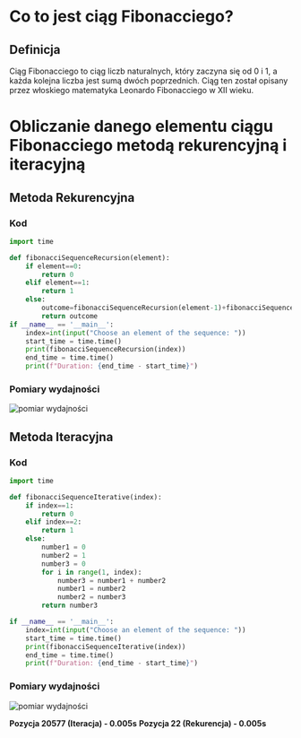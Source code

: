 # Co to jest ciąg Fibonacciego? 
## Definicja
Ciąg Fibonacciego to ciąg liczb naturalnych, który zaczyna się od 0 i 1, a każda kolejna liczba jest sumą dwóch poprzednich. Ciąg ten został opisany przez włoskiego matematyka Leonardo Fibonacciego w XII wieku.
# Obliczanie danego elementu ciągu Fibonacciego metodą rekurencyjną i iteracyjną
## Metoda Rekurencyjna
### Kod
```python
import time

def fibonacciSequenceRecursion(element):
    if element==0:
        return 0
    elif element==1:
        return 1
    else:
        outcome=fibonacciSequenceRecursion(element-1)+fibonacciSequenceRecursion(element-2)
        return outcome
if __name__ == '__main__':
    index=int(input("Choose an element of the sequence: "))
    start_time = time.time()
    print(fibonacciSequenceRecursion(index))
    end_time = time.time()
    print(f"Duration: {end_time - start_time}")
```
### Pomiary wydajności
![pomiar wydajności](https://cdn.discordapp.com/attachments/1015567218899161139/1333515354315558923/image.png?ex=67992c73&is=6797daf3&hm=82dd18c490e438de6a55a64dd8643568b96e980db55b6214334a6011da9e94a0&)

## Metoda Iteracyjna
### Kod
```python
import time

def fibonacciSequenceIterative(index):
    if index==1:
        return 0
    elif index==2:
        return 1
    else:
        number1 = 0
        number2 = 1
        number3 = 0
        for i in range(1, index):
		    number3 = number1 + number2
            number1 = number2
            number2 = number3
        return number3

if __name__ == '__main__':
    index=int(input("Choose an element of the sequence: "))
    start_time = time.time()
    print(fibonacciSequenceIterative(index))
    end_time = time.time()
    print(f"Duration: {end_time - start_time}")
```
### Pomiary wydajności
![pomiar wydajności](https://cdn.discordapp.com/attachments/1015567218899161139/1333530247727022212/image.png?ex=67993a52&is=6797e8d2&hm=42df122cdad88b93c5d53e047ecb520718ca2c55d5f1e2eb76d70c82363a4698&)

__Pozycja 20577 (Iteracja) - 0.005s__
__Pozycja 22 (Rekurencja) - 0.005s__
